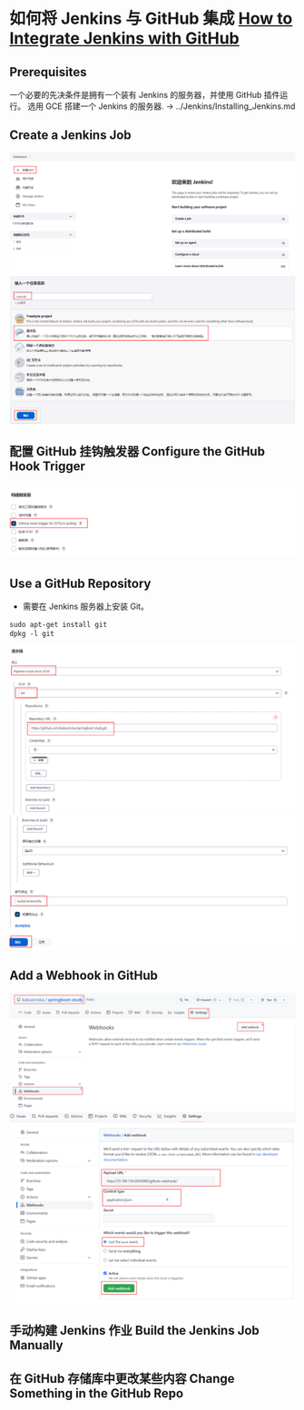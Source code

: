 # 如何将 Jenkins 与 GitHub 集成 [How to Integrate Jenkins with GitHub](https://www.cprime.com/resources/blog/how-to-integrate-jenkins-github/)

## Prerequisites
一个必要的先决条件是拥有一个装有 Jenkins 的服务器，并使用 GitHub 插件运行。
选用 GCE 搭建一个 Jenkins 的服务器. -> ../Jenkins/Installing_Jenkins.md

## Create a Jenkins Job
![创建新作业](../images/Jenkins-study001.png)
![选择Pipeline](../images/Jenkins-study002.png)
## 配置 GitHub 挂钩触发器 Configure the GitHub Hook Trigger
![Build Triggers](../images/Jenkins-study003.png)
## Use a GitHub Repository
* 需要在 Jenkins 服务器上安装 Git。
```
sudo apt-get install git
dpkg -l git
```
![Jenkins 使用 GitHub 存储库作为源](../images/Jenkins-study004.png)
![Jenkins 使用 GitHub 存储库作为源](../images/Jenkins-study005.png)
## Add a Webhook in GitHub
![配置 webhook](../images/Jenkins-study006.png)
![配置 webhook](../images/Jenkins-study007.png)
## 手动构建 Jenkins 作业 Build the Jenkins Job Manually
## 在 GitHub 存储库中更改某些内容 Change Something in the GitHub Repo